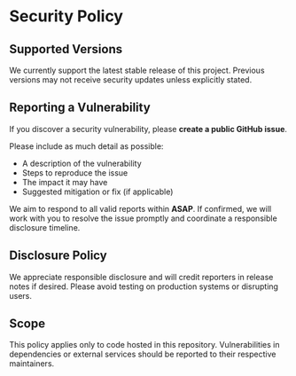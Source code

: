 # Security Policy

## Supported Versions

We currently support the latest stable release of this project. Previous versions may not receive security updates unless explicitly stated.

## Reporting a Vulnerability

If you discover a security vulnerability, please **create a public GitHub issue**.

Please include as much detail as possible:
- A description of the vulnerability
- Steps to reproduce the issue
- The impact it may have
- Suggested mitigation or fix (if applicable)

We aim to respond to all valid reports within **ASAP**. If confirmed, we will work with you to resolve the issue promptly and coordinate a responsible disclosure timeline.

## Disclosure Policy

We appreciate responsible disclosure and will credit reporters in release notes if desired. Please avoid testing on production systems or disrupting users.

## Scope

This policy applies only to code hosted in this repository. Vulnerabilities in dependencies or external services should be reported to their respective maintainers.

